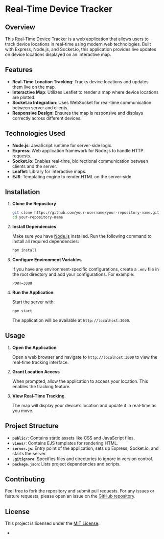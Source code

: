 

# Real-Time Device Tracker

## Overview

This Real-Time Device Tracker is a web application that allows users to track device locations in real-time using modern web technologies. Built with Express, Node.js, and Socket.io, this application provides live updates on device locations displayed on an interactive map.

## Features

- **Real-Time Location Tracking**: Tracks device locations and updates them live on the map.
- **Interactive Map**: Utilizes Leaflet to render a map where device locations are plotted.
- **Socket.io Integration**: Uses WebSocket for real-time communication between server and clients.
- **Responsive Design**: Ensures the map is responsive and displays correctly across different devices.

## Technologies Used

- **Node.js**: JavaScript runtime for server-side logic.
- **Express**: Web application framework for Node.js to handle HTTP requests.
- **Socket.io**: Enables real-time, bidirectional communication between clients and the server.
- **Leaflet**: Library for interactive maps.
- **EJS**: Templating engine to render HTML on the server-side.

## Installation

1. **Clone the Repository**

   ```bash
   git clone https://github.com/your-username/your-repository-name.git
   cd your-repository-name
   ```

2. **Install Dependencies**

   Make sure you have [Node.js](https://nodejs.org/) installed. Run the following command to install all required dependencies:

   ```bash
   npm install
   ```

3. **Configure Environment Variables**

   If you have any environment-specific configurations, create a `.env` file in the root directory and add your configurations. For example:

   ```env
   PORT=3000
   ```

4. **Run the Application**

   Start the server with:

   ```bash
   npm start
   ```

   The application will be available at `http://localhost:3000`.

## Usage

1. **Open the Application**

   Open a web browser and navigate to `http://localhost:3000` to view the real-time tracking interface.

2. **Grant Location Access**

   When prompted, allow the application to access your location. This enables the tracking feature.

3. **View Real-Time Tracking**

   The map will display your device’s location and update it in real-time as you move.

## Project Structure

- **`public/`**: Contains static assets like CSS and JavaScript files.
- **`views/`**: Contains EJS templates for rendering HTML.
- **`server.js`**: Entry point of the application, sets up Express, Socket.io, and starts the server.
- **`.gitignore`**: Specifies files and directories to ignore in version control.
- **`package.json`**: Lists project dependencies and scripts.

## Contributing

Feel free to fork the repository and submit pull requests. For any issues or feature requests, please open an issue on the [GitHub repository](https://github.com/godhuli11/Real_Time_Device_Tracker/issues).

## License

This project is licensed under the [MIT License](LICENSE).

-

